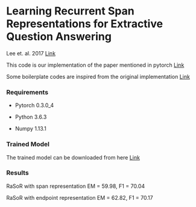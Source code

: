 # Learning Recurrent Span Representations for Extractive Question Answering
Lee et. al. 2017 [Link](https://arxiv.org/abs/1611.01436)

This code is our implementation of the paper mentioned in pytorch [Link](http://pytorch.org/)

Some boilerplate codes are inspired from the original implementation [Link](https://github.com/shimisalant/RaSoR)

### Requirements
* Pytorch 0.3.0_4 

* Python 3.6.3

* Numpy 1.13.1 


### Trained Model
The trained model can be downloaded from here [Link](https://drive.google.com/file/d/1vV-bjGqv88C4NKmlWpfit0R3BEg2ezlD/view?usp=sharing)

### Results
RaSoR with span representation EM = 59.98, F1 = 70.04

RaSoR with endpoint representation EM = 62.82, F1 = 70.17